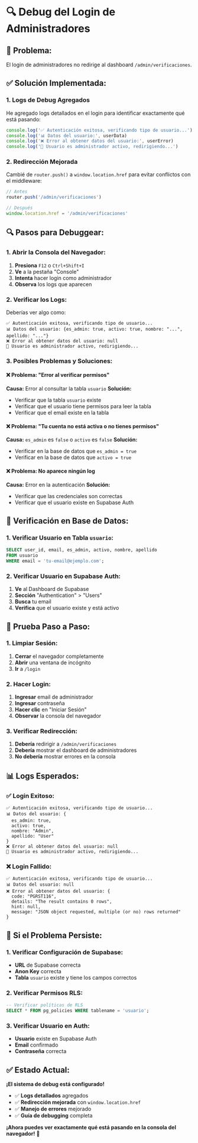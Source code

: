 # 🔍 Debug del Login de Administradores

## 🎯 **Problema:**
El login de administradores no redirige al dashboard `/admin/verificaciones`.

## ✅ **Solución Implementada:**

### **1. Logs de Debug Agregados**
He agregado logs detallados en el login para identificar exactamente qué está pasando:

```typescript
console.log('✅ Autenticación exitosa, verificando tipo de usuario...')
console.log('📊 Datos del usuario:', userData)
console.log('❌ Error al obtener datos del usuario:', userError)
console.log('🔑 Usuario es administrador activo, redirigiendo...')
```

### **2. Redirección Mejorada**
Cambié de `router.push()` a `window.location.href` para evitar conflictos con el middleware:

```typescript
// Antes
router.push('/admin/verificaciones')

// Después
window.location.href = '/admin/verificaciones'
```

## 🔍 **Pasos para Debuggear:**

### **1. Abrir la Consola del Navegador:**
1. **Presiona** `F12` o `Ctrl+Shift+I`
2. **Ve** a la pestaña "Console"
3. **Intenta** hacer login como administrador
4. **Observa** los logs que aparecen

### **2. Verificar los Logs:**
Deberías ver algo como:
```
✅ Autenticación exitosa, verificando tipo de usuario...
📊 Datos del usuario: {es_admin: true, activo: true, nombre: "...", apellido: "..."}
❌ Error al obtener datos del usuario: null
🔑 Usuario es administrador activo, redirigiendo...
```

### **3. Posibles Problemas y Soluciones:**

#### **❌ Problema: "Error al verificar permisos"**
**Causa:** Error al consultar la tabla `usuario`
**Solución:**
- Verificar que la tabla `usuario` existe
- Verificar que el usuario tiene permisos para leer la tabla
- Verificar que el email existe en la tabla

#### **❌ Problema: "Tu cuenta no está activa o no tienes permisos"**
**Causa:** `es_admin` es `false` o `activo` es `false`
**Solución:**
- Verificar en la base de datos que `es_admin = true`
- Verificar en la base de datos que `activo = true`

#### **❌ Problema: No aparece ningún log**
**Causa:** Error en la autenticación
**Solución:**
- Verificar que las credenciales son correctas
- Verificar que el usuario existe en Supabase Auth

## 🔧 **Verificación en Base de Datos:**

### **1. Verificar Usuario en Tabla `usuario`:**
```sql
SELECT user_id, email, es_admin, activo, nombre, apellido 
FROM usuario 
WHERE email = 'tu-email@ejemplo.com';
```

### **2. Verificar Usuario en Supabase Auth:**
1. **Ve** al Dashboard de Supabase
2. **Sección** "Authentication" > "Users"
3. **Busca** tu email
4. **Verifica** que el usuario existe y está activo

## 🚀 **Prueba Paso a Paso:**

### **1. Limpiar Sesión:**
1. **Cerrar** el navegador completamente
2. **Abrir** una ventana de incógnito
3. **Ir** a `/login`

### **2. Hacer Login:**
1. **Ingresar** email de administrador
2. **Ingresar** contraseña
3. **Hacer clic** en "Iniciar Sesión"
4. **Observar** la consola del navegador

### **3. Verificar Redirección:**
1. **Debería** redirigir a `/admin/verificaciones`
2. **Debería** mostrar el dashboard de administradores
3. **No debería** mostrar errores en la consola

## 📊 **Logs Esperados:**

### **✅ Login Exitoso:**
```
✅ Autenticación exitosa, verificando tipo de usuario...
📊 Datos del usuario: {
  es_admin: true,
  activo: true,
  nombre: "Admin",
  apellido: "User"
}
❌ Error al obtener datos del usuario: null
🔑 Usuario es administrador activo, redirigiendo...
```

### **❌ Login Fallido:**
```
✅ Autenticación exitosa, verificando tipo de usuario...
📊 Datos del usuario: null
❌ Error al obtener datos del usuario: {
  code: "PGRST116",
  details: "The result contains 0 rows",
  hint: null,
  message: "JSON object requested, multiple (or no) rows returned"
}
```

## 🔧 **Si el Problema Persiste:**

### **1. Verificar Configuración de Supabase:**
- **URL** de Supabase correcta
- **Anon Key** correcta
- **Tabla** `usuario` existe y tiene los campos correctos

### **2. Verificar Permisos RLS:**
```sql
-- Verificar políticas de RLS
SELECT * FROM pg_policies WHERE tablename = 'usuario';
```

### **3. Verificar Usuario en Auth:**
- **Usuario** existe en Supabase Auth
- **Email** confirmado
- **Contraseña** correcta

## ✅ **Estado Actual:**

**¡El sistema de debug está configurado!**

- ✅ **Logs detallados** agregados
- ✅ **Redirección mejorada** con `window.location.href`
- ✅ **Manejo de errores** mejorado
- ✅ **Guía de debugging** completa

**¡Ahora puedes ver exactamente qué está pasando en la consola del navegador!** 🎉

